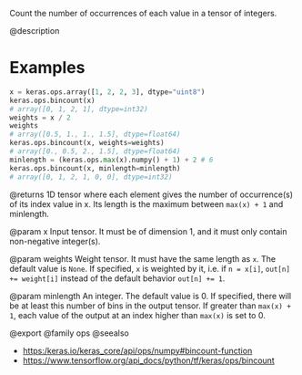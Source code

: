 Count the number of occurrences of each value in a tensor of integers.

@description

# Examples
```python
x = keras.ops.array([1, 2, 2, 3], dtype="uint8")
keras.ops.bincount(x)
# array([0, 1, 2, 1], dtype=int32)
weights = x / 2
weights
# array([0.5, 1., 1., 1.5], dtype=float64)
keras.ops.bincount(x, weights=weights)
# array([0., 0.5, 2., 1.5], dtype=float64)
minlength = (keras.ops.max(x).numpy() + 1) + 2 # 6
keras.ops.bincount(x, minlength=minlength)
# array([0, 1, 2, 1, 0, 0], dtype=int32)
```

@returns
1D tensor where each element gives the number of occurrence(s) of its
index value in x. Its length is the maximum between `max(x) + 1` and
minlength.

@param x
Input tensor.
It must be of dimension 1, and it must only contain non-negative
integer(s).

@param weights
Weight tensor.
It must have the same length as `x`. The default value is `None`.
If specified, `x` is weighted by it, i.e. if `n = x[i]`,
`out[n] += weight[i]` instead of the default behavior `out[n] += 1`.

@param minlength
An integer.
The default value is 0. If specified, there will be at least
this number of bins in the output tensor. If greater than
`max(x) + 1`, each value of the output at an index higher than
`max(x)` is set to 0.

@export
@family ops
@seealso
+ <https:/keras.io/keras_core/api/ops/numpy#bincount-function>
+ <https://www.tensorflow.org/api_docs/python/tf/keras/ops/bincount>
